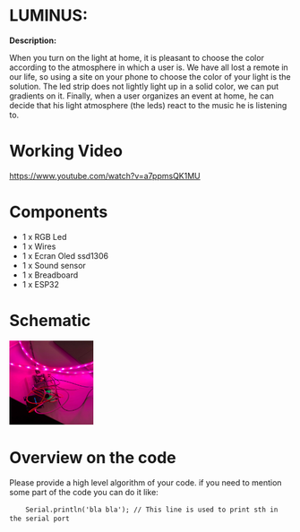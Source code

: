 
# LUMINUS:


**Description:**  

When you turn on the light at home, it is pleasant to choose the color according to the atmosphere in which a user is. We have all lost a remote in our life, so using a site on your phone to choose the color of your light is the solution. The led strip does not lightly light up in a solid color, we can put gradients on it. Finally, when a user organizes an event at home, he can decide that his light atmosphere (the leds) react to the music he is listening to.



# Working Video


https://www.youtube.com/watch?v=a7ppmsQK1MU

# Components
- 1 x RGB Led
- 1 x Wires
- 1 x Ecran Oled ssd1306
- 1 x Sound sensor
- 1 x Breadboard
- 1 x ESP32

# Schematic

<img src="https://github.com/efrei-paris-sud/2020-C-Just-do-it/blob/main/project/136435459_711184832869076_6337781419149304938_n.jpg" width="150" height="150" />


# Overview on the code
Please provide a high level algorithm of your code. if you need to mention some part of the code you can do it like:
```Arduino
	Serial.println('bla bla'); // This line is used to print sth in the serial port
``` 


